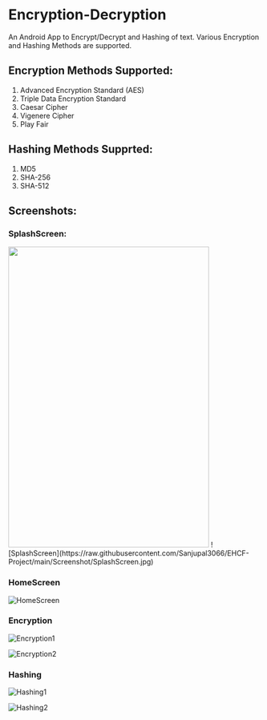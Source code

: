 # Encryption-Decryption
An Android App to Encrypt/Decrypt and Hashing of text. Various Encryption and Hashing Methods are supported. 

## Encryption Methods Supported:
1. Advanced Encryption Standard (AES)
2. Triple Data Encryption Standard
3. Caesar Cipher
4. Vigenere Cipher
5. Play Fair
## Hashing Methods Supprted:
1. MD5
2. SHA-256
3. SHA-512

## Screenshots:

### SplashScreen:

<img src="https://raw.githubusercontent.com/Sanjupal3066/EHCF-Project/main/Screenshot/SplashScreen.jpg" width="400" height="600">
![SplashScreen](https://raw.githubusercontent.com/Sanjupal3066/EHCF-Project/main/Screenshot/SplashScreen.jpg)

### HomeScreen

![HomeScreen](https://raw.githubusercontent.com/Sanjupal3066/EHCF-Project/main/Screenshot/HomeScreen.jpg)

### Encryption

![Encryption1](https://raw.githubusercontent.com/Sanjupal3066/EHCF-Project/main/Screenshot/Encryption1.jpg)

![Encryption2](https://raw.githubusercontent.com/Sanjupal3066/EHCF-Project/main/Screenshot/Encryption2.jpg)

### Hashing

![Hashing1](https://raw.githubusercontent.com/Sanjupal3066/EHCF-Project/main/Screenshot/Hash1.jpg)

![Hashing2](https://raw.githubusercontent.com/Sanjupal3066/EHCF-Project/main/Screenshot/Hash2.jpg)
